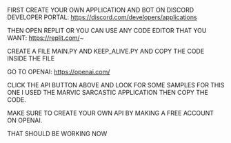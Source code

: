 FIRST CREATE YOUR OWN APPLICATION AND BOT ON DISCORD DEVELOPER PORTAL: https://discord.com/developers/applications

THEN OPEN REPLIT OR YOU CAN USE ANY CODE EDITOR THAT YOU WANT: https://replit.com/~

CREATE A FILE MAIN.PY AND KEEP_ALIVE.PY AND COPY THE CODE INSIDE THE FILE

GO TO OPENAI: https://openai.com/

CLICK THE API BUTTON ABOVE AND LOOK FOR SOME SAMPLES FOR THIS ONE I USED THE MARVIC SARCASTIC APPLICATION THEN COPY THE CODE.

MAKE SURE TO CREATE YOUR OWN API BY MAKING A FREE ACCOUNT ON OPENAI.

THAT SHOULD BE WORKING NOW